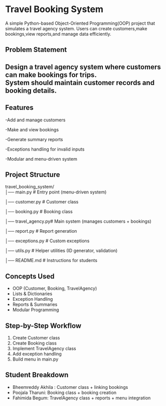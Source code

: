 # Travel Booking System 
A simple Python-based Object-Oriented Programming(OOP) project that simulates a travel agency system.
Users can create customers,make bookings,view reports,and manage data efficiently.

## Problem Statement
Design a travel agency system where customers can make bookings for trips.  
System should maintain customer records and booking details.
--
## Features
-Add and manage customers

-Make and view bookings

-Generate summary reports

-Exceptions handling for invalid inputs

-Modular and menu-driven system

## Project Structure
travel_booking_system/                  
│── main.py         # Entry point (menu-driven system)

│── customer.py     # Customer class 

│── booking.py      # Booking class

│── travel_agency.py# Main system (manages customers + bookings)

│── report.py       # Report generation

│── exceptions.py   # Custom exceptions

│── utils.py        # Helper utilities (ID generator, validation)

│── README.md       # Instructions for students

## Concepts Used
- OOP (Customer, Booking, TravelAgency)
- Lists & Dictionaries
- Exception Handling
- Reports & Summaries
- Modular Programming

## Step-by-Step Workflow
1. Create Customer class
2. Create Booking class
3. Implement TravelAgency class
4. Add exception handling
5. Build menu in main.py

## Student Breakdown
- Bheemreddy Akhila : Customer class + linking bookings
- Poojala Tharuni: Booking class + booking creation
- Fahimida Begum: TravelAgency class + reports + menu integration





